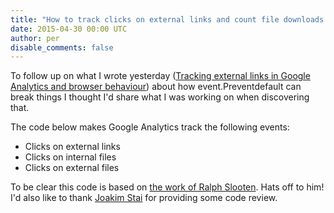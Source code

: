 ```yaml
---
title: "How to track clicks on external links and count file downloads in Google Analytics"
date: 2015-04-30 00:00 UTC
author: per
disable_comments: false
---
```


To follow up on what I wrote yesterday ([Tracking external links in Google Analytics and browser behaviour](/blog/2015/04/google-analytics-external-links/)) about how event.Preventdefault can break things I thought I'd share what I was working on when discovering that. 

The code below makes Google Analytics track the following events:

- Clicks on external links
- Clicks on internal files
- Clicks on external files

To be clear this code is based on [the work of Ralph Slooten](http://www.axllent.org/docs/view/track-outbound-links-with-analytics-js/). Hats off to him! I'd also like to thank [Joakim Stai](https://github.com/joakim) for providing some code review.

<script src="https://gist.github.com/persand/017445ef39975f1d75e1.js"></script>
